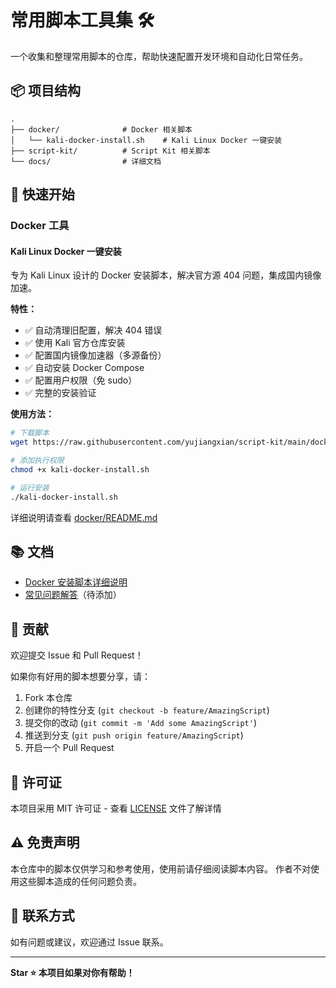 # 常用脚本工具集 🛠️

一个收集和整理常用脚本的仓库，帮助快速配置开发环境和自动化日常任务。

## 📦 项目结构

```
.
├── docker/              # Docker 相关脚本
│   └── kali-docker-install.sh    # Kali Linux Docker 一键安装
├── script-kit/          # Script Kit 相关脚本
└── docs/                # 详细文档
```

## 🚀 快速开始

### Docker 工具

#### Kali Linux Docker 一键安装

专为 Kali Linux 设计的 Docker 安装脚本，解决官方源 404 问题，集成国内镜像加速。

**特性：**
- ✅ 自动清理旧配置，解决 404 错误
- ✅ 使用 Kali 官方仓库安装
- ✅ 配置国内镜像加速器（多源备份）
- ✅ 自动安装 Docker Compose
- ✅ 配置用户权限（免 sudo）
- ✅ 完整的安装验证

**使用方法：**

```bash
# 下载脚本
wget https://raw.githubusercontent.com/yujiangxian/script-kit/main/docker/kali-docker-install.sh

# 添加执行权限
chmod +x kali-docker-install.sh

# 运行安装
./kali-docker-install.sh
```

详细说明请查看 [docker/README.md](docker/README.md)

## 📚 文档

- [Docker 安装脚本详细说明](docker/README.md)
- [常见问题解答](docs/FAQ.md)（待添加）

## 🤝 贡献

欢迎提交 Issue 和 Pull Request！

如果你有好用的脚本想要分享，请：
1. Fork 本仓库
2. 创建你的特性分支 (`git checkout -b feature/AmazingScript`)
3. 提交你的改动 (`git commit -m 'Add some AmazingScript'`)
4. 推送到分支 (`git push origin feature/AmazingScript`)
5. 开启一个 Pull Request

## 📝 许可证

本项目采用 MIT 许可证 - 查看 [LICENSE](LICENSE) 文件了解详情

## ⚠️ 免责声明

本仓库中的脚本仅供学习和参考使用，使用前请仔细阅读脚本内容。
作者不对使用这些脚本造成的任何问题负责。

## 📮 联系方式

如有问题或建议，欢迎通过 Issue 联系。

---

**Star ⭐ 本项目如果对你有帮助！**
